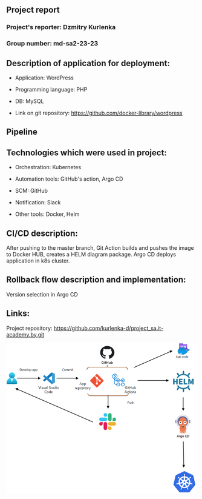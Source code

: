 ## Project report

### Project's reporter: Dzmitry Kurlenka

### Group number: md-sa2-23-23

## Description of application for deployment:

- Application: WordPress

- Programming language: PHP

- DB: MySQL 

- Link on git repository: https://github.com/docker-library/wordpress

## Pipeline

## Technologies which were used in project:

- Orchestration: 
Kubernetes

- Automation tools:
GitHub's action, Argo CD 

- SCM:
GitHub

- Notification:
Slack

- Other tools:
 Docker, Helm

## CI/CD description:
After pushing to the master branch, Git Action builds and pushes the image to Docker HUB, creates a HELM diagram package. Argo CD deploys application in k8s cluster.

## Rollback flow description and implementation:

Version selection in Argo CD


## Links:

Project repository: https://github.com/kurlenka-d/project_sa.it-academy.by.git


![project_draw](project_image.png)

